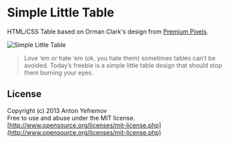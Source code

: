 Simple Little Table
=============
HTML/CSS Table based on Orman Clark's design from [Premium Pixels](http://www.premiumpixels.com/freebies/simple-little-table-psd/ "Premium Pixels").

![Simple Little Table](http://turbo.premiumpixels.com/wp-content/uploads/2010/11/lead-23.jpg)

>Love ‘em or hate ‘em (ok, you hate them) sometimes tables can’t be avoided. Today’s freebie is a simple little table design that should stop them burning your eyes.

## License

Copyright (c) 2013 Anton Yefremov  
Free to use and abuse under the MIT license.  
[http://www.opensource.org/licenses/mit-license.php](http://www.opensource.org/licenses/mit-license.php)
